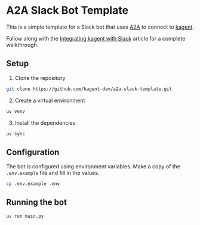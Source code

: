 # A2A Slack Bot Template

This is a simple template for a Slack bot that uses [A2A](https://github.com/google/A2A) to connect to [kagent](https://github.com/kagent-dev/kagent).

Follow along with the [Integrating kagent with Slack](https://kagent.dev/docs/examples/slack-a2a) article for a complete walkthrough.

## Setup

1. Clone the repository

```bash
git clone https://github.com/kagent-dev/a2a-slack-template.git
```

2. Create a virtual environment

```bash
uv venv
```

3. Install the dependencies

```bash
uv sync
```

## Configuration

The bot is configured using environment variables. Make a copy of the `.env.example` file and fill in the values.

```bash
cp .env.example .env
```

## Running the bot

```bash
uv run main.py
```
